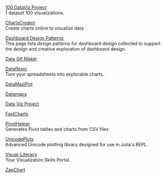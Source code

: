 <p>
<a href="https://100.datavizproject.com/">100 DataViz Project</a>
<br>1 dataset 100 visualizations.
</p>
<p>
<a href="https://chartscreator.com/">ChartsCreator</a>
<br>Create charts online to visualize data
</p>
<p>
<a href="https://dashboarddesignpatterns.github.io/">Dashboard Design Patterns</a>
<br>This page lists design patterns for dashboard design collected to support the design and creative exploration of dashboard design.
</p>
<p>
<a href="https://datagifmaker.withgoogle.com/">Data Gif Maker</a>
</p>
<p>
<a href="https://www.dataflexor.com/">Dataflexor</a>
<br>Turn your spreadsheets into explorable charts.
</p>
<p>
<a href="https://github.com/TutteInstitute/datamapplot">DataMapPlot</a>
</p>
<p>
<a href="https://datamaps.world/">Datamaps</a>
</p>
<p>
<a href="https://datavizproject.com/#">Data Viz Project</a>
</p>
<p>
<a href="https://fastcharts.io/">FastCharts</a>
</p>
<p>
<a href="https://bjoernkw.github.io/PivotHelper/">PivotHelper</a>
<br>Generates Pivot tables and charts from CSV files  
</p>
<p>
<a href="https://github.com/JuliaPlots/UnicodePlots.jl">UnicodePlots</a>
<br>Advanced Unicode plotting library designed for use in Julia's REPL.
</p>
<p>
<a href="https://www.visual-literacy.org/">Visual-Literacy</a>
<br>Your Visualization Skills Portal.
</p>
<p>
<a href="https://zapchart.com/">ZapChart</a>
</p>

